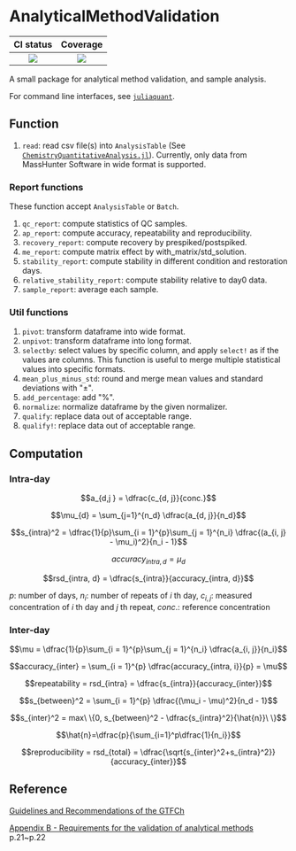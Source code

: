 # AnalyticalMethodValidation

|CI status|Coverage|
|:-------:|:------:|
[![][ci-img]][ci-url]| [![][codecov-img]][codecov-url]|

[ci-img]: https://github.com/yufongpeng/AnalyticalMethodValidation.jl/actions/workflows/CI.yml/badge.svg?branch=main
[ci-url]: https://github.com/yufongpeng/AnalyticalMethodValidation.jl/actions/workflows/CI.yml?query=branch%3Amain
[codecov-img]: https://codecov.io/gh/yufongpeng/AnalyticalMethodValidation.jl/branch/main/graph/badge.svg
[codecov-url]: https://codecov.io/gh/yufongpeng/AnalyticalMethodValidation.jl

A small package for analytical method validation, and sample analysis.

For command line interfaces, see [`juliaquant`](https://github.com/yufongpeng/juliaquant).

## Function
1. `read`: read csv file(s) into `AnalysisTable` (See [`ChemistryQuantitativeAnalysis.jl`](https://github.com/yufongpeng/ChemistryQuantitativeAnalysis.jl)). Currently, only data from MassHunter Software in wide format is supported.

### Report functions
These function accept `AnalysisTable` or `Batch`.
1. `qc_report`: compute statistics of QC samples.
2. `ap_report`: compute accuracy, repeatability and reproducibility.
3. `recovery_report`: compute recovery by prespiked/postspiked.
4. `me_report`: compute matrix effect by with_matrix/std_solution.
5. `stability_report`: compute stability in different condition and restoration days.
6. `relative_stability_report`: compute stability relative to day0 data.
6. `sample_report`: average each sample.

### Util functions
1. `pivot`: transform dataframe into wide format.
2. `unpivot`: transform dataframe into long format. 
3. `selectby`: select values by specific column, and apply `select!` as if the values are columns. This function is useful to merge multiple statistical values into specific formats.
4. `mean_plus_minus_std`: round and merge mean values and standard deviations with "±".
5. `add_percentage`: add "%".
6. `normalize`: normalize dataframe by the given normalizer.
7. `qualify`: replace data out of acceptable range.
8. `qualify!`: replace data out of acceptable range.

## Computation
### Intra-day

$$a_{d,j } = \dfrac{c_{d, j}}{conc.}$$

$$\mu_{d} = \sum_{j=1}^{n_d} \dfrac{a_{d, j}}{n_d}$$

$$s_{intra}^2 = \dfrac{1}{p}\sum_{i = 1}^{p}\sum_{j = 1}^{n_i} \dfrac{(a_{i, j} - \mu_i)^2}{n_i - 1}$$

$$accuracy_{intra, d} = \mu_{d}$$

$$rsd_{intra, d} = \dfrac{s_{intra}}{accuracy_{intra, d}}$$

$p$: number of days, $n_i$: number of repeats of $i$ th day, $c_{i, j}$: measured concentration of $i$ th day and $j$ th repeat, $conc.$: reference concentration
### Inter-day

$$\mu = \dfrac{1}{p}\sum_{i = 1}^{p}\sum_{j = 1}^{n_i} \dfrac{a_{i, j}}{n_i}$$

$$accuracy_{inter} = \sum_{i = 1}^{p} \dfrac{accuracy_{intra, i}}{p} = \mu$$

$$repeatability = rsd_{intra} = \dfrac{s_{intra}}{accuracy_{inter}}$$

$$s_{between}^2 = \sum_{i = 1}^{p} \dfrac{(\mu_i - \mu)^2}{n_d - 1}$$

$$s_{inter}^2 = max\ \{0, s_{between}^2 - \dfrac{s_{intra}^2}{\hat{n}}\ \}$$

$$\hat{n}=\dfrac{p}{\sum_{i=1}^p\dfrac{1}{n_i}}$$

$$reproducibility = rsd_{total} = \dfrac{\sqrt{s_{inter}^2+s_{intra}^2}}{accuracy_{inter}}$$

## Reference
[Guidelines and Recommendations of the GTFCh](https://www.gtfch.org/cms/index.php/en/guidelines)

[Appendix B - Requirements for the validation of analytical methods](https://www.gtfch.org/cms/images/stories/files/Appendix%20B%20GTFCh%2020090601.pdf)
p.21~p.22